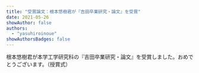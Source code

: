 ```yaml
---
title: "受賞論文：根本悠樹君が『吉田卒業研究・論文』を受賞"
date: 2021-05-26
showAuthor: false
authors:
  - "yasuhiroinoue"
showAuthorsBadges: false
---
```


根本悠樹君が本学工学研究科の『吉田卒業研究・論文』を受賞しました。おめでとうございます。（授賞式）
